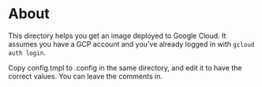# About

This directory helps you get an image deployed to Google Cloud.
It assumes you have a GCP account and you've already logged in with
`gcloud auth login`.

Copy config.tmpl to .config in the same directory, and edit it to
have the correct values. You can leave the comments in.
